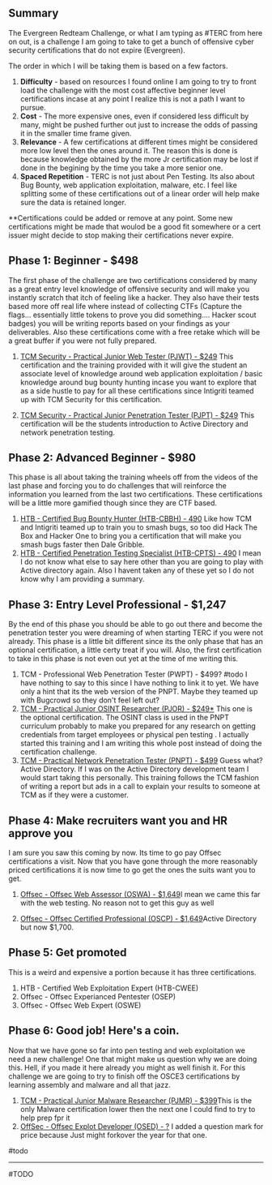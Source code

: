 ## Summary
The Evergreen Redteam Challenge, or what I am typing as #TERC from here on out, is a challenge I am going to take to get a bunch of offensive cyber security certifications that do not expire (Evergreen).

The order in which I will be taking them is based on a few factors.

1) **Difficulty** - based on resources I found online I am going to try to front load the challenge with the most cost affective beginner level certifications incase at any point I realize this is not a path I want to pursue.
2) **Cost** - The more expensive ones, even if considered less difficult by many, might be pushed further out just to increase the odds of passing it in the smaller time frame given.
3) **Relevance** - A few certifications at different times might be considered more low level then the ones around it. The reason this is done is because knowledge obtained by the more Jr certification may be lost if done in the begining by the time you take a more senior one.
4) **Spaced Repetition** - TERC is not just about Pen Testing. Its also about Bug Bounty, web application exploitation, malware, etc. I feel like splitting some of these certifications out of a linear order will help make sure the data is retained longer.

**Certifications could be added or remove at any point. Some new certifications might be made that woulod be a good fit somewhere or a cert issuer might decide to stop making their certifications never expire. 

## Phase 1: Beginner - $498

The first phase of the challenge are two certifications considered by many as a great entry level knowledge of offensive security and will make you instantly scratch that itch of feeling like a hacker. They also have their tests based more off real life where instead of collecting CTFs (Capture the flags... essentially little tokens to prove you did something.... Hacker scout badges) you will be writing reports based on your findings as your deliverables. Also these certifications come with a free retake which will be a great buffer if you were not fully prepared.

1) [TCM Security - Practical Junior Web Tester (PJWT) - $249](https://certifications.tcm-sec.com/pjwt/)
		This certification and the training provided with it will give the student an associate level of knowledge around web application exploitation / basic knowledge around bug bounty hunting incase you want to explore that as a side hustle to pay for all these certifications since Intigriti teamed up with TCM Security for this certification.
		
2) [TCM Security - Practical Junior Penetration Tester (PJPT) - $249](https://certifications.tcm-sec.com/pjpt/)
		This certification will be the students introduction to Active Directory and network penetration testing. 

## Phase 2: Advanced Beginner  - $980

This phase is all about taking the training wheels off from the videos of the last phase and forcing you to do challenges that will reinforce the information you learned from the last two certifications. These certifications will be a little more gamified though since they are CTF based.

1) [HTB - Certified Bug Bounty Hunter (HTB-CBBH) - 490](https://academy.hackthebox.com/preview/certifications/htb-certified-bug-bounty-hunter)
		Like how TCM and Intigriti teamed up to train you to smash bugs, so too did Hack The Box and Hacker One to bring you a certification that will make you smash bugs faster then Dale Gribble.
1) [HTB - Certified Penetration Testing Specialist (HTB-CPTS) - 490](https://academy.hackthebox.com/preview/certifications/htb-certified-penetration-testing-specialist)
		I mean I do not know what else to say here other than you are going to play with Active directory again. Also I havent taken any of these yet so I do not know why I am providing a summary.

## Phase 3: Entry Level Professional - $1,247

By the end of this phase you should be able to go out there and become the penetration tester you were dreaming of when starting TERC if you were not already. This phase is a little bit different since its the only phase that has an optional certification, a little certy treat if you will. Also, the first certification to take in this phase is not even out yet at the time of me writing this.

1) TCM - Professional Web Penetration Tester (PWPT) - $499? #todo
		I have nothing to say to this since I have nothing to link it to yet. We have only a hint that its the web version of the PNPT. Maybe they teamed up with Bugcrowd so they don't feel left out?
1) [TCM - Practical Junior OSINT Researcher (PJOR) - $249*](https://certifications.tcm-sec.com/pjor/)
		This one is the optional certification. The OSINT class is used in the PNPT curriculum probably to make you prepared for any research on getting credentials from target employees or physical pen testing . I actually started this training and I am writing this whole post instead of doing the certification challenge.
1) [TCM - Practical Network Penetration Tester (PNPT) - $499](https://certifications.tcm-sec.com/pnpt/)
		Guess what? Active Directory. If I was on the Active Directory development team I would start taking this personally. This training follows the TCM fashion of writing a report but ads in a call to explain your results to someone at TCM as if they were a customer.

## Phase 4: Make recruiters want you and HR approve you

I am sure you saw this coming by now. Its time to go pay Offsec certifications a visit. Now that you have gone through the more reasonably priced certifications it is now time to go get the ones the suits want you to get.

1) [Offsec - Offsec Web Assessor (OSWA) - $1,649](https://www.offsec.com/courses/web-200/)I mean we came this far with the web testing. No reason not to get this guy as well

2) [Offsec - Offsec Certified Professional (OSCP) - $1,649](https://www.offsec.com/courses/pen-200/)Active Directory but now $1,700.

## Phase 5: Get promoted 

This is a weird and expensive a portion because it has three certifications. 

1) HTB - Certified Web Exploitation Expert (HTB-CWEE)
2) Offsec - Offsec Experianced Pentester (OSEP)
3) Offsec - Offsec Web Expert (OSWE)
## Phase 6: Good job! Here's a coin.

Now that we have gone so far into pen testing and web exploitation we need a new challenge! One that might make us question why we are doing this. Hell, if you made it here already you might as well finish it. For this challenge we are going to try to finish off the OSCE3 certifications by learning assembly and malware and all that jazz.

1. [TCM - Practical Junior Malware Researcher (PJMR) - $399](https://certifications.tcm-sec.com/pjmr/)This is the only Malware certification lower then the next one I could find to try to help prep fpr it
3. [OffSec - Offsec Explot Developer (OSED) - ?](https://www.offsec.com/courses/exp-301/) I added a question mark for price because Just might forkover the year for that one.

#todo

---
#TODO 